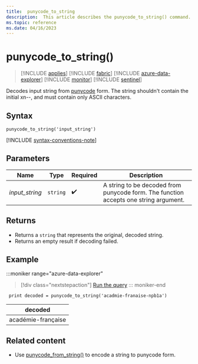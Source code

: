 ```yaml
---
title:  punycode_to_string 
description:  This article describes the punycode_to_string() command.
ms.topic: reference
ms.date: 04/16/2023
---
```


# punycode_to_string()

> [!INCLUDE [applies](../includes/applies-to-version/applies.md)] [!INCLUDE [fabric](../includes/applies-to-version/fabric.md)] [!INCLUDE [azure-data-explorer](../includes/applies-to-version/azure-data-explorer.md)] [!INCLUDE [monitor](../includes/applies-to-version/monitor.md)] [!INCLUDE [sentinel](../includes/applies-to-version/sentinel.md)]

Decodes input string from [punycode](https://en.wikipedia.org/wiki/Punycode) form. The string shouldn't contain the initial xn--, and must contain only ASCII characters.

## Syntax

`punycode_to_string('input_string')`

[!INCLUDE [syntax-conventions-note](../includes/syntax-conventions-note.md)]

## Parameters

| Name | Type | Required | Description |
|--|--|--|--|
| *input_string* | `string` |  :heavy_check_mark: | A string to be decoded from punycode form. The function accepts one string argument.

## Returns

* Returns a `string` that represents the original, decoded string.
* Returns an empty result if decoding failed.

## Example

:::moniker range="azure-data-explorer"
> [!div class="nextstepaction"]
> <a href="https://dataexplorer.azure.com/clusters/help/databases/Samples?query=H4sIAAAAAAAAAysoyswrUUhJTc5PSU1RsFUoKM2rBLHjS/Lji0uAkuka6onJiSm5mam6aUWJeYmZxam6eQVJhonqmgCaLR+2PAAAAA==" target="_blank">Run the query</a>
::: moniker-end

```kusto
 print decoded = punycode_to_string('acadmie-franaise-npb1a')
```

|decoded|
|---|
|académie-française|

## Related content

* Use [punycode_from_string()](punycode-from-string-function.md) to encode a string to punycode form.
